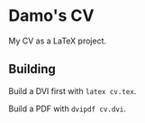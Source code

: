 # Damo's CV

My CV as a LaTeX project.

## Building

Build a DVI first with `latex cv.tex`.

Build a PDF with `dvipdf cv.dvi`.

